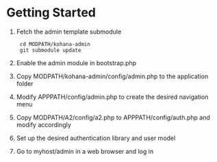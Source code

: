 # Getting Started

1. Fetch the admin template submodule

        cd MODPATH/kohana-admin
        git submodule update

1. Enable the admin module in bootstrap.php
1. Copy MODPATH/kohana-admin/config/admin.php to the application folder
1. Modify APPPATH/config/admin.php to create the desired navigation menu
1. Copy MODPATH/A2/config/a2.php to APPPATH/config/auth.php and modify accordingly
1. Set up the desired authentication library and user model
1. Go to myhost/admin in a web browser and log in

